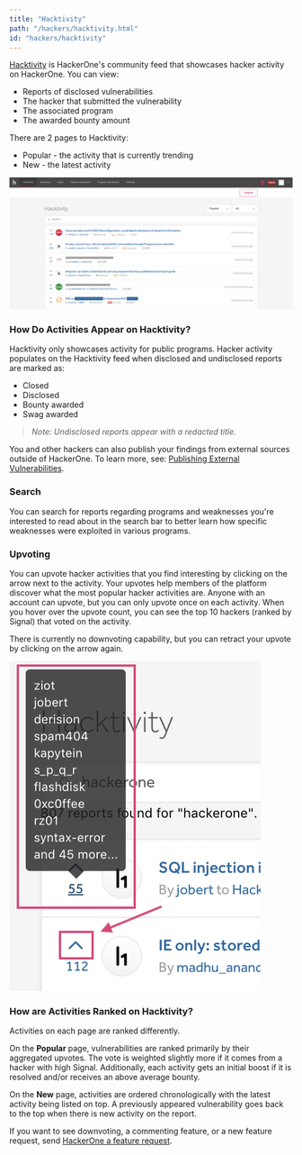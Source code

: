 ```yaml
---
title: "Hacktivity"
path: "/hackers/hacktivity.html"
id: "hackers/hacktivity"
---
```


[Hacktivity](https://hackerone.com/hacktivity?sort_type=popular&filter=type%3Aall&page=1&range=forever) is HackerOne's community feed that showcases hacker activity on HackerOne. You can view:
* Reports of disclosed vulnerabilities
* The hacker that submitted the vulnerability
* The associated program
* The awarded bounty amount

There are 2 pages to Hacktivity:
* Popular - the activity that is currently trending
* New - the latest activity

![hacktivity-1a](./images/hacktivity-1a.png)

### How Do Activities Appear on Hacktivity?
Hacktivity only showcases activity for public programs. Hacker activity populates on the Hacktivity feed when disclosed and undisclosed reports are marked as:
* Closed
* Disclosed
* Bounty awarded
* Swag awarded

><i>Note: Undisclosed reports appear with a redacted title.</i>

You and other hackers can also publish your findings from external sources outside of HackerOne. To learn more, see: [Publishing External Vulnerabilities](/hackers/publishing-external-vulnerabilities.html).

### Search
You can search for reports regarding programs and weaknesses you're interested to read about in the search bar to better learn how specific weaknesses were exploited in various programs.

### Upvoting
You can upvote hacker activities that you find interesting by clicking on the arrow next to the activity. Your upvotes help members of the platform discover what the most popular hacker activities are. Anyone with an account can upvote, but you can only upvote once on each activity. When you hover over the upvote count, you can see the top 10 hackers (ranked by Signal) that voted on the activity.

There is currently no downvoting capability, but you can retract your upvote by clicking on the arrow again.

![hacktivity-2](./images/hacktivity-2-update.png)

### How are Activities Ranked on Hacktivity?
Activities on each page are ranked differently.

On the **Popular** page, vulnerabilities are ranked primarily by their aggregated upvotes. The vote is weighted slightly more if it comes from a hacker with high Signal. Additionally, each activity gets an initial boost if it is resolved and/or receives an above average bounty.

On the **New** page, activities are ordered chronologically with the latest activity being listed on top. A previously appeared vulnerability goes back to the top when there is new activity on the report.

If you want to see downvoting, a commenting feature, or a new feature request, send [HackerOne a feature request](mailto:feedback@hackerone.com).
